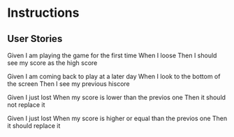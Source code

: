 # Instructions

## User Stories

Given I am playing the game for the first time
When I loose
Then I should see my score as the high score

Given I am coming back to play at a later day
When I look to the bottom of the screen
Then I see my previous hiscore

Given I just lost
When my score is lower than the previos one
Then it should not replace it

Given I just lost
When my score is higher or equal than the previos one
Then it should replace it
